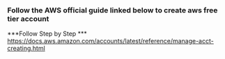 ### Follow the AWS official guide linked below to create aws free tier account 
***Follow Step by Step ***
https://docs.aws.amazon.com/accounts/latest/reference/manage-acct-creating.html